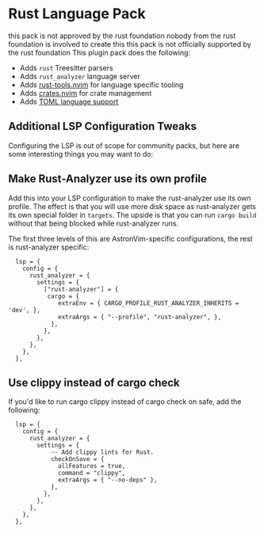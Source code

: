# Rust Language Pack
this pack is not approved by the rust foundation
nobody from the rust foundation is involved to create this
this pack is not officially supported by the rust foundation
This plugin pack does the following:

- Adds `rust` Treesitter parsers
- Adds `rust_analyzer` language server
- Adds [rust-tools.nvim](https://github.com/simrat39/rust-tools.nvim) for language specific tooling
- Adds [crates.nvim](https://github.com/Saecki/crates.nvim) for crate management
- Adds [TOML language support](../toml)

## Additional LSP Configuration Tweaks

Configuring the LSP is out of scope for community packs, but here are some interesting things you
may want to do:

## Make Rust-Analyzer use its own profile

Add this into your LSP configuration to make the rust-analyzer use its own profile. The effect is
that you will use more disk space as rust-analyzer gets its own special folder in `targets`. The
upside is that you can run `cargo build` without that being blocked while rust-analyzer runs.

The first three levels of this are AstronVim-specific configurations, the rest is rust-analyzer specific:

```
  lsp = {
    config = {
      rust_analyzer = {
        settings = {
          ["rust-analyzer"] = {
           cargo = {
              extraEnv = { CARGO_PROFILE_RUST_ANALYZER_INHERITS = 'dev', },
              extraArgs = { "--profile", "rust-analyzer", },
            },
          },
        },
      },
    },
  },
```

## Use clippy instead of cargo check

If you'd like to run cargo clippy instead of cargo check on safe, add the following:

```
  lsp = {
    config = {
      rust_analyzer = {
        settings = {
            -- Add clippy lints for Rust.
            checkOnSave = {
              allFeatures = true,
              command = "clippy",
              extraArgs = { "--no-deps" },
            },
          },
        },
      },
    },
  },
```
